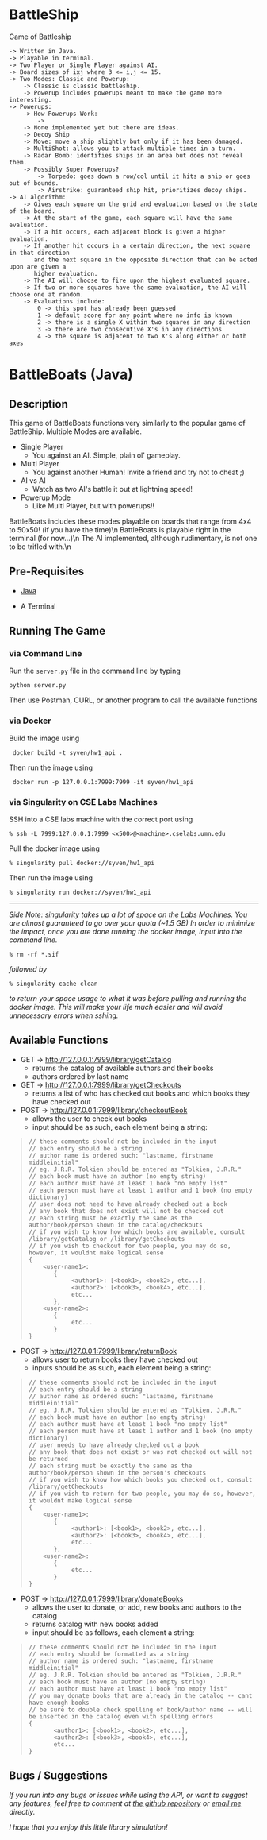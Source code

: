 # BattleShip
Game of Battleship

    -> Written in Java.
    -> Playable in terminal.
    -> Two Player or Single Player against AI.
    -> Board sizes of ixj where 3 <= i,j <= 15.
    -> Two Modes: Classic and Powerup:
        -> Classic is classic battleship.
        -> Powerup includes powerups meant to make the game more interesting.
    -> Powerups:
        -> How Powerups Work: 
            -> 
        -> None implemented yet but there are ideas.
        -> Decoy Ship
        -> Move: move a ship slightly but only if it has been damaged.
        -> MultiShot: allows you to attack multiple times in a turn.
        -> Radar Bomb: identifies ships in an area but does not reveal them.
        -> Possibly Super Powerups?
            -> Torpedo: goes down a row/col until it hits a ship or goes out of bounds.
            -> Airstrike: guaranteed ship hit, prioritizes decoy ships.
    -> AI algorithm:
        -> Gives each square on the grid and evaluation based on the state of the board.
        -> At the start of the game, each square will have the same evaluation.
        -> If a hit occurs, each adjacent block is given a higher evaluation.
        -> If another hit occurs in a certain direction, the next square in that direction
           and the next square in the opposite direction that can be acted upon are given a 
           higher evaluation.
        -> The AI will choose to fire upon the highest evaluated square.
        -> If two or more squares have the same evaluation, the AI will choose one at random.
        -> Evaluations include:
            0 -> this spot has already been guessed
            1 -> default score for any point where no info is known
            2 -> there is a single X within two squares in any direction
            3 -> there are two consecutive X's in any directions
            4 -> the square is adjacent to two X's along either or both axes

# BattleBoats (Java)

## Description

This game of BattleBoats functions very similarly to the popular game of BattleShip. 
Multiple Modes are available.

- Single Player
    - You against an AI. Simple, plain ol' gameplay. 
- Multi Player
    - You against another Human! Invite a friend and try not to cheat ;)
- AI vs AI
    - Watch as two AI's battle it out at lightning speed!
- Powerup Mode
    - Like Multi Player, but with powerups!!

BattleBoats includes these modes playable on boards that range from 4x4 to 50x50! (if you have the time)\n
BattleBoats is playable right in the terminal (for now...)\n
The AI implemented, although rudimentary, is not one to be trifled with.\n


## Pre-Requisites

- [Java](https://www.python.org/)

- A Terminal

## Running The Game

### via Command Line

Run the `server.py` file in the command line by typing

```
python server.py
```

Then use Postman, CURL, or another program to call the available functions

### via Docker

Build the image using

```
 docker build -t syven/hw1_api .
```

Then run the image using

```
 docker run -p 127.0.0.1:7999:7999 -it syven/hw1_api
```

### via Singularity on CSE Labs Machines

SSH into a CSE labs machine with the correct port using

```
% ssh -L 7999:127.0.0.1:7999 <x500>@<machine>.cselabs.umn.edu
```

Pull the docker image using

```
% singularity pull docker://syven/hw1_api
```

Then run the image using

```
% singularity run docker://syven/hw1_api
```

---

*Side Note: singularity takes up a lot of space on the Labs Machines. You are almost guaranteed to 
go over your quota (~1.5 GB)
In order to minimize the impact, once you are done running the docker image, input into the command line.*

```
% rm -rf *.sif
```

*followed by*

```
% singularity cache clean
```

*to return your space usage to what it was before pulling and running the docker image.
This will make your life much easier and will avoid unnecessary errors when sshing.*

## Available Functions

- GET → http://127.0.0.1:7999/library/getCatalog
    - returns the catalog of available authors and their books
    - authors ordered by last name
- GET → http://127.0.0.1:7999/library/getCheckouts
    - returns a list of who has checked out books and which books they have checked out
- POST → http://127.0.0.1:7999/library/checkoutBook
    - allows the user to check out books
    - input should be as such, each element being a string:

>```
>// these comments should not be included in the input
>// each entry should be a string
>// author name is ordered such: "lastname, firstname middleinitial"
>// eg. J.R.R. Tolkien should be entered as "Tolkien, J.R.R."
>// each book must have an author (no empty string)
>// each author must have at least 1 book "no empty list"
>// each person must have at least 1 author and 1 book (no empty dictionary)
>// user does not need to have already checked out a book
>// any book that does not exist will not be checked out
>// each string must be exactly the same as the author/book/person shown in the catalog/checkouts
>// if you wish to know how which books are available, consult /library/getCatalog or /library/getCheckouts
>// if you wish to checkout for two people, you may do so, however, it wouldnt make logical sense
>{
>     <user-name1>: 
>        {
>             <author1>: [<book1>, <book2>, etc...], 
>             <author2>: [<book3>, <book4>, etc...], 
>             etc...
>        },
>     <user-name2>: 
>        { 
>             etc...
>        }
>}
>```

- POST → http://127.0.0.1:7999/library/returnBook
    - allows user to return books they have checked out
    - inputs should be as such, each element being a string:

>```
>// these comments should not be included in the input
>// each entry should be a string
>// author name is ordered such: "lastname, firstname middleinitial"
>// eg. J.R.R. Tolkien should be entered as "Tolkien, J.R.R."
>// each book must have an author (no empty string)
>// each author must have at least 1 book "no empty list"
>// each person must have at least 1 author and 1 book (no empty dictionary)
>// user needs to have already checked out a book
>// any book that does not exist or was not checked out will not be returned
>// each string must be exactly the same as the author/book/person shown in the person's checkouts
>// if you wish to know how which books you checked out, consult /library/getCheckouts
>// if you wish to return for two people, you may do so, however, it wouldnt make logical sense
>{
>     <user-name1>: 
>        {
>             <author1>: [<book1>, <book2>, etc...], 
>             <author2>: [<book3>, <book4>, etc...], 
>             etc...
>        },
>     <user-name2>: 
>        { 
>             etc...
>        }
>}
>```

- POST → http://127.0.0.1:7999/library/donateBooks
    - allows the user to donate, or add, new books and authors to the catalog
    - returns catalog with new books added
    - input should be as follows, each element a string:

>```
>// these comments should not be included in the input
>// each entry should be formatted as a string
>// author name is ordered such: "lastname, firstname middleinitial"
>// eg. J.R.R. Tolkien should be entered as "Tolkien, J.R.R."
>// each book must have an author (no empty string)
>// each author must have at least 1 book "no empty list"
>// you may donate books that are already in the catalog -- cant have enough books
>// be sure to double check spelling of book/author name -- will be inserted in the catalog even with spelling errors
>{
>        <author1>: [<book1>, <book2>, etc...], 
>        <author2>: [<book3>, <book4>, etc...], 
>        etc...
>}
>```

## Bugs / Suggestions

*If you run into any bugs or issues while using the API, or want to suggest any features, feel free to comment at [the github repository](https://github.com/Syvven/school_stuff)
or [email me](hend0800@umn.edu) directly.* 

*I hope that you enjoy this little library simulation!*

